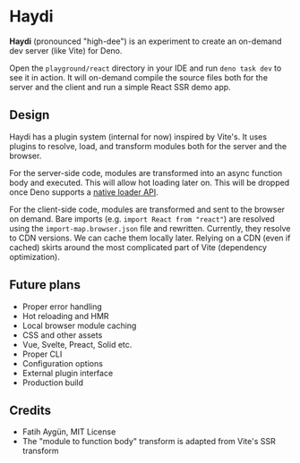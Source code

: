 # Haydi

**Haydi** (pronounced "high-dee") is an experiment to create an on-demand dev server (like Vite) for Deno.

Open the `playground/react` directory in your IDE and run `deno task dev` to see it in action. It will on-demand compile the source files both for the server and the client and run a simple React SSR demo app.

## Design

Haydi has a plugin system (internal for now) inspired by Vite's. It uses plugins to resolve, load, and transform modules both for the server and the browser.

For the server-side code, modules are transformed into an async function body and executed. This will allow hot loading later on. This will be dropped once Deno supports a [native loader API](https://github.com/denoland/deno/issues/8327).

For the client-side code, modules are transformed and sent to the browser on demand. Bare imports (e.g. `import React from "react"`) are resolved using the `import-map.browser.json` file and rewritten. Currently, they resolve to CDN versions. We can cache them locally later. Relying on a CDN (even if cached) skirts around the most complicated part of Vite (dependency optimization).

## Future plans

- Proper error handling
- Hot reloading and HMR
- Local browser module caching
- CSS and other assets
- Vue, Svelte, Preact, Solid etc.
- Proper CLI
- Configuration options
- External plugin interface
- Production build

## Credits

- Fatih Aygün, MIT License
- The "module to function body" transform is adapted from Vite's SSR transform
